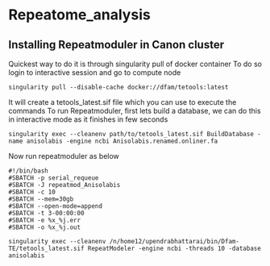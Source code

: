 # Repeatome_analysis
## Installing Repeatmoduler in Canon cluster
Quickest way to do it is through singularity pull of docker container
To do so login to interactive session and go to compute node
```
singularity pull --disable-cache docker://dfam/tetools:latest
```
It will create a tetools_latest.sif file which you can use to execute the commands
To run Repeatmoduler, first lets build a database, we can do this in interactive mode as it finishes in few seconds

```
singularity exec --cleanenv path/to/tetools_latest.sif BuildDatabase -name anisolabis -engine ncbi Anisolabis.renamed.onliner.fa
```
Now run repeatmoduler as below
```
#!/bin/bash
#SBATCH -p serial_requeue
#SBATCH -J repeatmod_Anisolabis
#SBATCH -c 10 
#SBATCH --mem=30gb
#SBATCH --open-mode=append
#SBATCH -t 3-00:00:00
#SBATCH -e %x_%j.err
#SBATCH -o %x_%j.out

singularity exec --cleanenv /n/home12/upendrabhattarai/bin/Dfam-TE/tetools_latest.sif RepeatModeler -engine ncbi -threads 10 -database anisolabis
```
